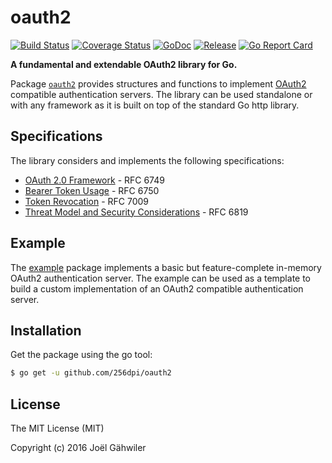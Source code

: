 # oauth2

[![Build Status](https://travis-ci.org/256dpi/oauth2.svg?branch=master)](https://travis-ci.org/256dpi/oauth2)
[![Coverage Status](https://coveralls.io/repos/github/256dpi/oauth2/badge.svg?branch=master)](https://coveralls.io/github/256dpi/oauth2?branch=master)
[![GoDoc](https://godoc.org/github.com/256dpi/oauth2?status.svg)](http://godoc.org/github.com/256dpi/oauth2)
[![Release](https://img.shields.io/github/release/256dpi/oauth2.svg)](https://github.com/256dpi/oauth2/releases)
[![Go Report Card](https://goreportcard.com/badge/github.com/256dpi/oauth2)](http://goreportcard.com/report/256dpi/oauth2)

**A fundamental and extendable OAuth2 library for Go.**

Package [`oauth2`](http://godoc.org/github.com/256dpi/oauth2) provides structures and functions to implement [OAuth2](https://oauth.net/2/) compatible authentication servers. The library can be used standalone or with any framework as it is built on top of the standard Go http library.

## Specifications

The library considers and implements the following specifications:
 
- [OAuth 2.0 Framework](https://tools.ietf.org/html/rfc6749) - RFC 6749
- [Bearer Token Usage](https://tools.ietf.org/html/rfc6750) - RFC 6750
- [Token Revocation](https://tools.ietf.org/html/rfc7009) - RFC 7009
- [Threat Model and Security Considerations](https://tools.ietf.org/html/rfc6819) - RFC 6819

## Example

The [example](https://github.com/256dpi/oauth2/blob/master/example/server.go) package implements a basic but feature-complete in-memory OAuth2 authentication server. The example can be used as a template to build a custom implementation of an OAuth2 compatible authentication server. 

## Installation

Get the package using the go tool:

```bash
$ go get -u github.com/256dpi/oauth2
```

## License

The MIT License (MIT)

Copyright (c) 2016 Joël Gähwiler
